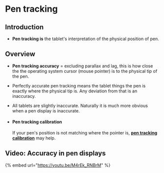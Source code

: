 # Pen tracking

## Introduction

* **Pen tracking is** the tablet's interpretation of the physical position of pen. &#x20;

## Overview

* **Pen tracking accuracy** = excluding parallax and lag, this is how close the the operating system cursor (mouse pointer) is to the physical tip of the pen.
* Perfectly accurate pen tracking means the tablet things the pen is exactly where the physical tip is. Any deviation from that is an inaccuracy.
* All tablets are slightly inaccurate. Naturally it is much more obvious when a pen display is inaccurate.
*   #### Pen tracking calibration

    If your pen's position is not matching where the pointer is, [**pen tracking calibration**](../guides/customizing-your-experience/calibrate-pen-position-on-a-pen-display.md) may help.

## Video: Accuracy in pen displays

{% embed url="https://youtu.be/M4rEk_RNBrM" %}
